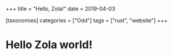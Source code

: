 +++
title = "Hello, Zola!"
date = 2019-04-03

[taxonomies]
categories = ["Odd"]
tags = ["rust", "website"]
+++

# Hello Zola world!